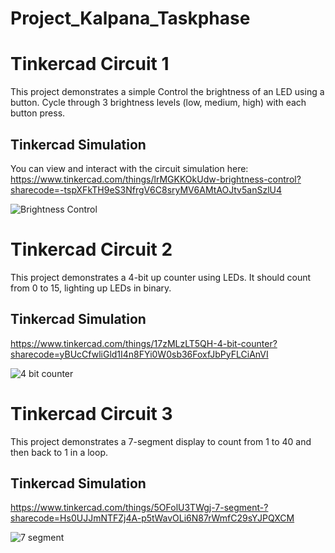 # Project_Kalpana_Taskphase
# Tinkercad Circuit 1

This project demonstrates a simple Control the brightness of an LED using a button. Cycle through 3 brightness levels (low, medium, high) with each button press.

## Tinkercad Simulation

You can view and interact with the circuit simulation here: https://www.tinkercad.com/things/lrMGKKOkUdw-brightness-control?sharecode=-tspXFkTH9eS3NfrgV6C8sryMV6AMtAOJtv5anSzlU4

![Brightness Control](https://github.com/user-attachments/assets/2a7ae899-e15c-40c5-9027-cfb3e87af994)

# Tinkercad Circuit 2

This project demonstrates a 4-bit up counter using LEDs. It should count from 0 to 15, lighting up LEDs in binary.

## Tinkercad Simulation
https://www.tinkercad.com/things/17zMLzLT5QH-4-bit-counter?sharecode=yBUcCfwliGld1I4n8FYi0W0sb36FoxfJbPyFLCiAnVI

![4 bit counter](https://github.com/user-attachments/assets/477477fa-3753-4bdb-970a-cbf8b05320e2)

# Tinkercad Circuit 3

This project demonstrates a 7-segment display to count from 1 to 40 and then back to 1 in a loop.

## Tinkercad Simulation
https://www.tinkercad.com/things/5OFolU3TWgj-7-segment-?sharecode=Hs0UJJmNTFZj4A-p5tWavOLi6N87rWmfC29sYJPQXCM

![7 segment ](https://github.com/user-attachments/assets/c7804a6b-82ef-4485-b5ed-bfe8bb2dcb87)


